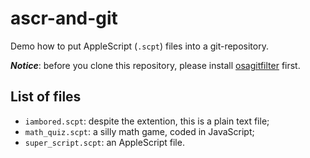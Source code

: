 ascr-and-git
============

Demo how to put AppleScript (`.scpt`) files into a git-repository.

**_Notice_**: before you clone this repository, please install [osagitfilter](https://github.com/doekman/osagitfilter) first.

List of files
-------------

* `iambored.scpt`: despite the extention, this is a plain text file;
* `math_quiz.scpt`: a silly math game, coded in JavaScript;
* `super_script.scpt`: an AppleScript file.

